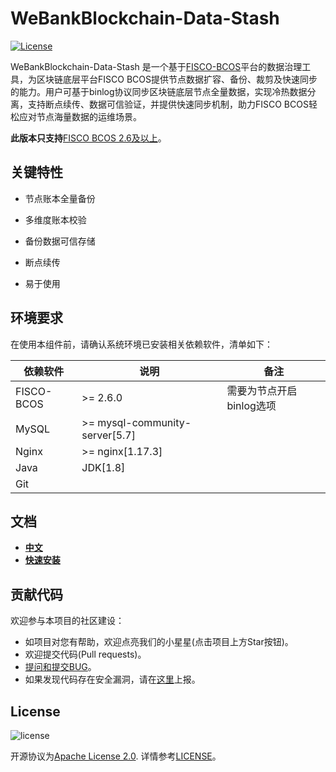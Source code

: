 # WeBankBlockchain-Data-Stash

[![License](https://img.shields.io/badge/license-Apache%202-4EB1BA.svg)](https://www.apache.org/licenses/LICENSE-2.0.html)

WeBankBlockchain-Data-Stash 是一个基于[FISCO-BCOS](https://github.com/FISCO-BCOS/FISCO-BCOS)平台的数据治理工具，为区块链底层平台FISCO BCOS提供节点数据扩容、备份、裁剪及快速同步的能力。用户可基于binlog协议同步区块链底层节点全量数据，实现冷热数据分离，支持断点续传、数据可信验证，并提供快速同步机制，助力FISCO BCOS轻松应对节点海量数据的运维场景。


**此版本只支持**[FISCO BCOS 2.6及以上](https://fisco-bcos-documentation.readthedocs.io/zh_CN/latest/)。

## 关键特性

- 节点账本全量备份

- 多维度账本校验

- 备份数据可信存储

- 断点续传

- 易于使用

## 环境要求

在使用本组件前，请确认系统环境已安装相关依赖软件，清单如下：

| 依赖软件 | 说明 |备注|
| --- | --- | --- |
| FISCO-BCOS | >= 2.6.0 | 需要为节点开启binlog选项|
| MySQL | >= mysql-community-server[5.7] | |
| Nginx | >= nginx[1.17.3]| |
| Java | JDK[1.8] | |
| Git |  | |

## 文档
- [**中文**](https://data-doc.readthedocs.io/zh_CN/latest/docs/WeBankBlockchain-Data-Stash/index.html)
- [**快速安装**](https://data-doc.readthedocs.io/zh_CN/latest/docs/WeBankBlockchain-Data-Stash/quickstart.html)


## 贡献代码
欢迎参与本项目的社区建设：
- 如项目对您有帮助，欢迎点亮我们的小星星(点击项目上方Star按钮)。
- 欢迎提交代码(Pull requests)。
- [提问和提交BUG](https://github.com/WeBankBlockchain/WeBankBlockchain-Data-Stash/issues)。
- 如果发现代码存在安全漏洞，请在[这里](https://security.webank.com)上报。

## License
![license](http://img.shields.io/badge/license-Apache%20v2-blue.svg)

开源协议为[Apache License 2.0](http://www.apache.org/licenses/). 详情参考[LICENSE](../LICENSE)。
